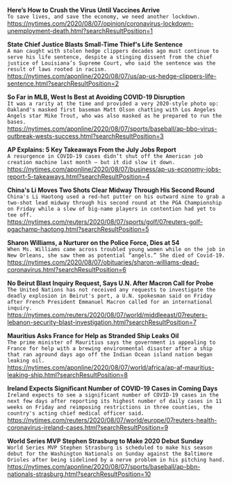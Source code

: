 **Here’s How to Crush the Virus Until Vaccines Arrive**\
`To save lives, and save the economy, we need another lockdown.`\
https://nytimes.com/2020/08/07/opinion/coronavirus-lockdown-unemployment-death.html?searchResultPosition=1

**State Chief Justice Blasts Small-Time Thief's Life Sentence**\
`A man caught with stolen hedge clippers decades ago must continue to serve his life sentence, despite a stinging dissent from the chief justice of Louisiana’s Supreme Court, who said the sentence was the result of laws rooted in racism.`\
https://nytimes.com/aponline/2020/08/07/us/ap-us-hedge-clippers-life-sentence.html?searchResultPosition=2

**So Far in MLB, West Is Best at Avoiding COVID-19 Disruption**\
`It was a rarity at the time and provided a very 2020-style photo op: Oakland's masked first baseman Matt Olson chatting with Los Angeles Angels star Mike Trout, who was also masked as he prepared to run the bases.`\
https://nytimes.com/aponline/2020/08/07/sports/baseball/ap-bbo-virus-outbreak-wests-success.html?searchResultPosition=3

**AP Explains: 5 Key Takeaways From the July Jobs Report**\
`A resurgence in COVID-19 cases didn’t shut off the American job creation machine last month — but it did slow it down.`\
https://nytimes.com/aponline/2020/08/07/business/ap-us-economy-jobs-report-5-takeaways.html?searchResultPosition=4

**China's Li Moves Two Shots Clear Midway Through His Second Round**\
`China's Li Haotong used a red-hot putter on his outward nine to grab a two-shot lead midway through his second round at the PGA Championship on Friday while a slew of big-name players in contention had yet to tee off.`\
https://nytimes.com/reuters/2020/08/07/sports/golf/07reuters-golf-pgachamp-haotong.html?searchResultPosition=5

**Sharon Williams, a Nurturer on the Police Force, Dies at 54**\
`When Ms. Williams came across troubled young women while on the job in New Orleans, she saw them as potential “angels.” She died of Covid-19.`\
https://nytimes.com/2020/08/07/obituaries/sharon-williams-dead-coronavirus.html?searchResultPosition=6

**No Beirut Blast Inquiry Request, Says U.N. After Macron Call for Probe**\
`The United Nations has not received any requests to investigate the deadly explosion in Beirut's port, a U.N. spokesman said on Friday after French President Emmanuel Macron called for an international inquiry.`\
https://nytimes.com/reuters/2020/08/07/world/middleeast/07reuters-lebanon-security-blast-investigation.html?searchResultPosition=7

**Mauritius Asks France for Help as Stranded Ship Leaks Oil**\
`The prime minister of Mauritius says the government is appealing to France for help with a brewing environmental disaster after a ship that ran aground days ago off the Indian Ocean island nation began leaking oil.`\
https://nytimes.com/aponline/2020/08/07/world/africa/ap-af-mauritius-leaking-ship.html?searchResultPosition=8

**Ireland Expects Significant Number of COVID-19 Cases in Coming Days**\
`Ireland expects to see a significant number of COVID-19 cases in the next few days after reporting its highest number of daily cases in 11 weeks on Friday and reimposing restrictions in three counties, the country's acting chief medical officer said.`\
https://nytimes.com/reuters/2020/08/07/world/europe/07reuters-health-coronavirus-ireland-cases.html?searchResultPosition=9

**World Series MVP Stephen Strasburg to Make 2020 Debut Sunday**\
`World Series MVP Stephen Strasburg is scheduled to make his season debut for the Washington Nationals on Sunday against the Baltimore Orioles after being sidelined by a nerve problem in his pitching hand.`\
https://nytimes.com/aponline/2020/08/07/sports/baseball/ap-bbn-nationals-strasburg.html?searchResultPosition=10

